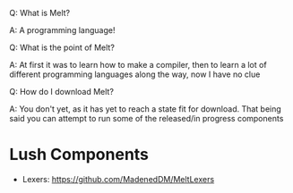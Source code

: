 Q: What is Melt?

A: A programming language!


Q: What is the point of Melt?

A: At first it was to learn how to make a compiler, then to learn a lot of different programming languages along the way, now I have no clue


Q: How do I download Melt?

A: You don't yet, as it has yet to reach a state fit for download. That being said you can attempt to run some of the released/in progress components

# Lush Components
* Lexers: https://github.com/MadenedDM/MeltLexers
